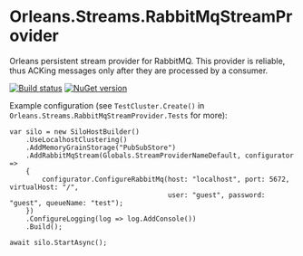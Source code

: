 # Orleans.Streams.RabbitMqStreamProvider
Orleans persistent stream provider for RabbitMQ. This provider is reliable, thus ACKing messages only after they are processed by a consumer.

[![Build status](https://ci.appveyor.com/api/projects/status/vt48gs9gtghynyit?svg=true)](https://ci.appveyor.com/project/zitmen65687/orleans-streams-rabbitmqstreamprovider)
[![NuGet version](https://badge.fury.io/nu/Orleans.Streams.RabbitMqStreamProvider.svg)](https://badge.fury.io/nu/Orleans.Streams.RabbitMqStreamProvider)

Example configuration (see `TestCluster.Create()` in `Orleans.Streams.RabbitMqStreamProvider.Tests` for more):
```
var silo = new SiloHostBuilder()
    .UseLocalhostClustering()
    .AddMemoryGrainStorage("PubSubStore")
    .AddRabbitMqStream(Globals.StreamProviderNameDefault, configurator =>
    {
        configurator.ConfigureRabbitMq(host: "localhost", port: 5672, virtualHost: "/",
                                       user: "guest", password: "guest", queueName: "test");
    })
    .ConfigureLogging(log => log.AddConsole())
    .Build();

await silo.StartAsync();
```
